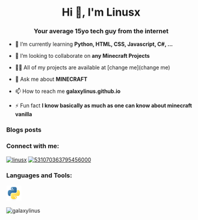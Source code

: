 <h1 align="center">Hi 👋, I'm Linusx</h1>
<h3 align="center">Your average 15yo tech guy from the internet</h3>

- 🌱 I’m currently learning **Python, HTML, CSS, Javascript, C#, ...**

- 👯 I’m looking to collaborate on **any Minecraft Projects**

- 👨‍💻 All of my projects are available at [change me](change me)

- 💬 Ask me about **MINECRAFT**

- 📫 How to reach me **galaxylinus.github.io**

- ⚡ Fun fact **I know basically as much as one can know about minecraft vanilla**

### Blogs posts
<!-- BLOG-POST-LIST:START -->
<!-- BLOG-POST-LIST:END -->

<h3 align="left">Connect with me:</h3>
<p align="left">
<a href="https://dev.to/linusx" target="blank"><img align="center" src="https://raw.githubusercontent.com/rahuldkjain/github-profile-readme-generator/master/src/images/icons/Social/devto.svg" alt="linusx" height="30" width="40" /></a>
<a href="https://discord.gg/531070363795456000" target="blank"><img align="center" src="https://raw.githubusercontent.com/rahuldkjain/github-profile-readme-generator/master/src/images/icons/Social/discord.svg" alt="531070363795456000" height="30" width="40" /></a>
</p>

<h3 align="left">Languages and Tools:</h3>
<p align="left"> <a href="https://www.python.org" target="_blank" rel="noreferrer"> <img src="https://raw.githubusercontent.com/devicons/devicon/master/icons/python/python-original.svg" alt="python" width="40" height="40"/> </a> </p>

<p><img align="center" src="https://github-readme-stats.vercel.app/api/top-langs?username=galaxylinus&show_icons=true&locale=en&layout=compact" alt="galaxylinus" /></p>
